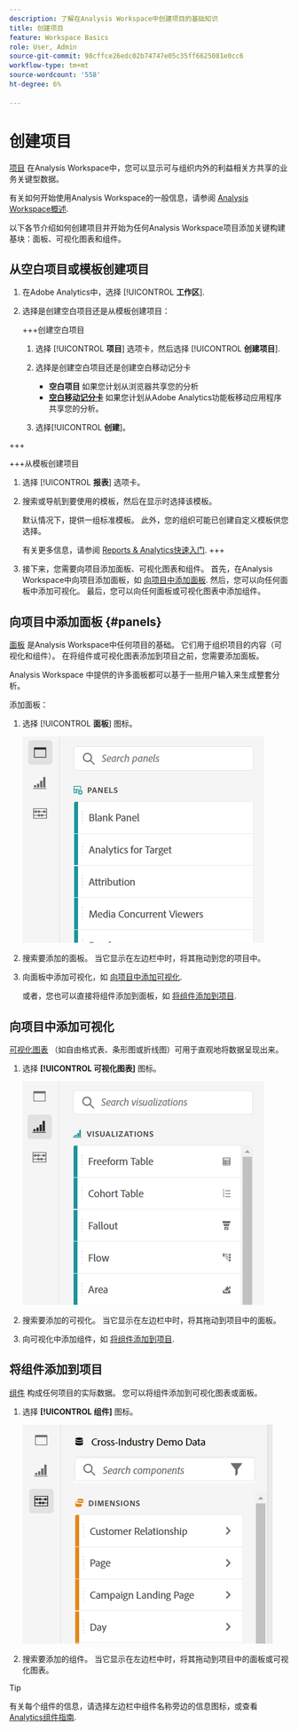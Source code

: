 ```yaml
---
description: 了解在Analysis Workspace中创建项目的基础知识
title: 创建项目
feature: Workspace Basics
role: User, Admin
source-git-commit: 98cffce26edc02b74747e05c35ff6625081e0cc6
workflow-type: tm+mt
source-wordcount: '558'
ht-degree: 6%

---
```


# 创建项目

[项目](/help/analyze/analysis-workspace/build-workspace-project/freeform-overview.md) 在Analysis Workspace中，您可以显示可与组织内外的利益相关方共享的业务关键型数据。

有关如何开始使用Analysis Workspace的一般信息，请参阅 [Analysis Workspace概述](/help/analyze/analysis-workspace/home.md).

以下各节介绍如何创建项目并开始为任何Analysis Workspace项目添加关键构建基块：面板、可视化图表和组件。

## 从空白项目或模板创建项目

1. 在Adobe Analytics中，选择 [!UICONTROL **工作区**].

1. 选择是创建空白项目还是从模板创建项目：

   +++创建空白项目

   1. 选择 [!UICONTROL **项目**] 选项卡，然后选择 [!UICONTROL **创建项目**].

   1. 选择是创建空白项目还是创建空白移动记分卡

      * **空白项目** 如果您计划从浏览器共享您的分析
      * [**空白移动记分卡**](/help/analyze/mobile-app/curator.md) 如果您计划从Adobe Analytics功能板移动应用程序共享您的分析。
   1. 选择&#x200B;[!UICONTROL **创建**]。

+++

   +++从模板创建项目

   1. 选择 [!UICONTROL **报表**] 选项卡。

   1. 搜索或导航到要使用的模板，然后在显示时选择该模板。

      默认情况下，提供一组标准模板。 此外，您的组织可能已创建自定义模板供您选择。

      有关更多信息，请参阅 [Reports &amp; Analytics快速入门](/help/analyze/reports-analytics/getting-started.md).
+++

1. 接下来，您需要向项目添加面板、可视化图表和组件。 首先，在Analysis Workspace中向项目添加面板，如 [向项目中添加面板](#add-panels-to-the-project). 然后，您可以向任何面板中添加可视化。 最后，您可以向任何面板或可视化图表中添加组件。

## 向项目中添加面板 {#panels}

[面板](https://experienceleague.adobe.com/docs/analytics/analyze/analysis-workspace/panels/panels.html?lang=zh-Hans) 是Analysis Workspace中任何项目的基础。 它们用于组织项目的内容（可视化和组件）。 在将组件或可视化图表添加到项目之前，您需要添加面板。

Analysis Workspace 中提供的许多面板都可以基于一些用户输入来生成整套分析。

添加面板：

1. 选择 [!UICONTROL **面板**] 图标。

   ![](assets/build-panels.png)

1. 搜索要添加的面板。 当它显示在左边栏中时，将其拖动到您的项目中。

1. 向面板中添加可视化，如 [向项目中添加可视化](#add-visualizations-to-the-project).

   或者，您也可以直接将组件添加到面板，如 [将组件添加到项目](#add-components-to-the-project).

## 向项目中添加可视化

[可视化图表](https://experienceleague.adobe.com/docs/analytics/analyze/analysis-workspace/visualizations/freeform-analysis-visualizations.html?lang=zh-Hans) （如自由格式表、条形图或折线图）可用于直观地将数据呈现出来。

1. 选择 **[!UICONTROL 可视化图表]** 图标。

   ![](assets/build-visualizations.png)

1. 搜索要添加的可视化。 当它显示在左边栏中时，将其拖动到项目中的面板。

1. 向可视化中添加组件，如 [将组件添加到项目](#add-components-to-the-project).

## 将组件添加到项目

[组件](/help/analyze/analysis-workspace/components/analysis-workspace-components.md) 构成任何项目的实际数据。 您可以将组件添加到可视化图表或面板。

1. 选择 **[!UICONTROL 组件]** 图标。

   ![](assets/build-components.png)

1. 搜索要添加的组件。 当它显示在左边栏中时，将其拖动到项目中的面板或可视化图表。

>[!TIP]
>
>   有关每个组件的信息，请选择左边栏中组件名称旁边的信息图标，或查看 [Analytics组件指南](/help/components/home.md).

